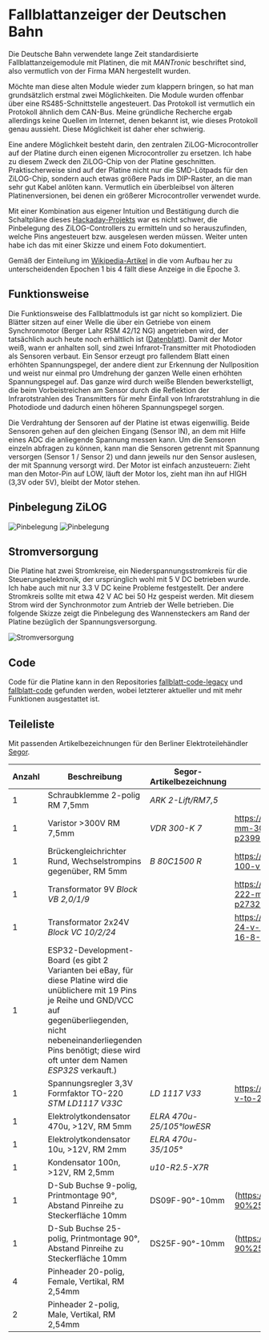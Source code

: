 # Fallblattanzeiger der Deutschen Bahn

Die Deutsche Bahn verwendete lange Zeit standardisierte Fallblattanzeigemodule mit Platinen, die mit *MANTronic* beschriftet sind, also vermutlich von der Firma MAN hergestellt wurden.

Möchte man diese alten Module wieder zum klappern bringen, so hat man grundsätzlich erstmal zwei Möglichkeiten. Die Module wurden offenbar über eine RS485-Schnittstelle angesteuert. Das Protokoll ist vermutlich ein Protokoll ähnlich dem CAN-Bus. Meine gründliche Recherche ergab allerdings keine Quellen im Internet, denen bekannt ist, wie dieses Protokoll genau aussieht. Diese Möglichkeit ist daher eher schwierig.

Eine andere Möglichkeit besteht darin, den zentralen ZiLOG-Microcontroller auf der Platine durch einen eigenen Microcontroller zu ersetzen. Ich habe zu diesem Zweck den ZiLOG-Chip von der Platine geschnitten. Praktischerweise sind auf der Platine nicht nur die SMD-Lötpads für den ZiLOG-Chip, sondern auch etwas größere Pads im DIP-Raster, an die man sehr gut Kabel anlöten kann. Vermutlich ein überbleibsel von älteren Platinenversionen, bei denen ein größerer Microcontroller verwendet wurde.

Mit einer Kombination aus eigener Intuition und Bestätigung durch die Schaltpläne dieses [Hackaday-Projekts](https://hackaday.io/project/9070-fallblattfahrzielanzeige-of-s-bahn-berlin) war es nicht schwer, die Pinbelegung des ZiLOG-Controllers zu ermitteln und so herauszufinden, welche Pins angesteuert bzw. ausgelesen werden müssen. Weiter unten habe ich das mit einer Skizze und einem Foto dokumentiert.

Gemäß der Einteilung im [Wikipedia-Artikel](https://de.wikipedia.org/wiki/Fallblattanzeige) in die vom Aufbau her zu unterscheidenden Epochen 1 bis 4 fällt diese Anzeige in die Epoche 3.

## Funktionsweise

Die Funktionsweise des Fallblattmoduls ist gar nicht so kompliziert. Die Blätter sitzen auf einer Welle die über ein Getriebe von einem Synchronmotor (Berger Lahr RSM 42/12 NG) angetrieben wird, der tatsächlich auch heute noch erhältlich ist ([Datenblatt](https://www.abi.nl/assets/uploads/Downloads/Aandrijvingen/Kleine%20vertragingsmotoren/Synchroonmotoren/Catalogus_RSM_D.pdf)).
Damit der Motor weiß, wann er anhalten soll, sind zwei Infrarot-Transmitter mit Photodioden als Sensoren verbaut. Ein Sensor erzeugt pro fallendem Blatt einen erhöhten Spannungspegel, der andere dient zur Erkennung der Nullposition und weist nur einmal pro Umdrehung der ganzen Welle einen erhöhten Spannungspegel auf. Das ganze wird durch weiße Blenden bewerkstelligt, die beim Vorbeistreichen am Sensor durch die Reflektion der Infrarotstrahlen des Transmitters für mehr Einfall von Infrarotstrahlung in die Photodiode und dadurch einen höheren Spannungspegel sorgen.

Die Verdrahtung der Sensoren auf der Platine ist etwas eigenwillig. Beide Sensoren gehen auf den gleichen Eingang (Sensor IN), an dem mit Hilfe eines ADC die anliegende Spannung messen kann. Um die Sensoren einzeln abfragen zu können, kann man die Sensoren getrennt mit Spannung versorgen (Sensor 1 / Sensor 2) und dann jeweils nur den Sensor auslesen, der mit Spannung versorgt wird. Der Motor ist einfach anzusteuern: Zieht man den Motor-Pin auf LOW, läuft der Motor los, zieht man ihn auf HIGH (3,3V oder 5V), bleibt der Motor stehen.

## Pinbelegung ZiLOG
![Pinbelegung](/images/zilog.png)
![Pinbelegung](/images/schaltskizze.png)

## Stromversorgung

Die Platine hat zwei Stromkreise, ein Niederspannungsstromkreis für die Steuerungselektronik, der ursprünglich wohl mit 5 V DC betrieben wurde. Ich habe auch mit nur 3.3 V DC keine Probleme festgestellt. Der andere Stromkreis sollte mit etwa 42 V AC bei 50 Hz gespeist werden. Mit diesem Strom wird der Synchronmotor zum Antrieb der Welle betrieben. Die folgende Skizze zeigt die Pinbelegung des Wannensteckers am Rand der Platine bezüglich der Spannungsversorgung.

![Stromversorgung](/images/power.png)

## Code

Code für die Platine kann in den Repositories [fallblatt-code-legacy](https://github.com/julianschick/fallblatt-code-legacy) und [fallblatt-code](https://github.com/julianschick/fallblatt-code) gefunden werden, wobei letzterer aktueller und mit mehr Funktionen ausgestattet ist.

## Teileliste

Mit passenden Artikelbezeichnungen für den Berliner Elektroteilehändler [Segor](https://www.segor.de).

Anzahl | Beschreibung | Segor-Artikelbezeichnung | Alternativer Link
--|--|--|--
1 | Schraubklemme 2-polig RM 7,5mm | *ARK 2-Lift/RM7,5*
1 | Varistor >300V RM 7,5mm | *VDR 300-K 7* | https://www.reichelt.de/varistor-rm-7-5-mm-300-v-10-epc-b72210-s030-p239932.html
1 | Brückengleichrichter Rund, Wechselstrompins gegenüber, RM 5mm | *B 80C1500 R* | https://www.reichelt.de/brueckengleichrichter-100-v-1-5-a-b70c1500rund-p181713.html
1 | Transformator 9V _Block VB 2,0/1/9_ | | https://www.reichelt.de/printtrafo-2-va-9-v-222-ma-rm-20-mm-ei-30-15-5-109-p27328.html
1 | Transformator 2x24V *Block VC 10/2/24* | | https://www.reichelt.de/printtrafo-10-va-2x-24-v-2x-208-ma-rm-27-5-mm-ei-48-16-8-224-p27492.html
1 | ESP32-Development-Board (es gibt 2 Varianten bei eBay, für diese Platine wird die unüblichere mit 19 Pins je Reihe und GND/VCC auf gegenüberliegenden, nicht nebeneinanderliegenden Pins benötigt; diese wird oft unter dem Namen _ESP32S_ verkauft.) |
1 | Spannungsregler 3,3V Formfaktor TO-220 _STM LD1117 V33C_ | *LD 1117 V33* | https://www.reichelt.de/ldo-regler-fest-3-3-v-to-220-ld1117-v33c-p200891.html
1 | Elektrolytkondensator 470u, >12V, RM 5mm | *ELRA 470u-25/105°lowESR* |
1 | Elektrolytkondensator 10u, >12V, RM 2mm | *ELRA 470u-35/105°* |
1 | Kondensator 100n, >12V, RM 2,5mm | *u10-R2.5-X7R* |
1 | D-Sub Buchse 9-polig, Printmontage 90°, Abstand Pinreihe zu Steckerfläche 10mm | DS09F-90°-10mm |(https://www.segor.de/#Q=DS09F-90%25C2%25B0-10mm)
1 | D-Sub Buchse 25-polig, Printmontage 90°, Abstand Pinreihe zu Steckerfläche 10mm | DS25F-90°-10mm |(https://www.segor.de/#Q=DS25F-90%25C2%25B0-10mm)
4 | Pinheader 20-polig, Female, Vertikal, RM 2,54mm | 
2 | Pinheader 2-polig, Male, Vertikal, RM 2,54mm
